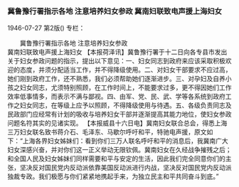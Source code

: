 ### 冀鲁豫行署指示各地  注意培养妇女参政  冀南妇联致电声援上海妇女

1946-07-27
第2版()
专栏：

　　冀鲁豫行署指示各地
    注意培养妇女参政           
    冀南妇联致电声援上海妇女
    【本报荷泽讯】冀鲁豫行署于十二日向各专县市发出关于妇女参政问题的指示，提出以下意见：一、妇女同志到政府来应该采取积极欢迎的态度，并须分配适当工作，并不得降级使用。二、对妇女干部要求不应过高，她们刚到政府工作，还不熟悉，我们必须帮助她们逐渐进步。三、对孕妇及自养小孩之妇女同志，尤须特别照顾，在工作时间上，不能要求过多，更不得因她们工作效率低事情多，而表示不满与鄙视。四、由军、党、民、武、学等各系统到政府工作之妇女同志，在等级上应予以照顾，不得降级使用与待遇。五、各级负责同志及民政部门应经常有计划的吸收与培养妇女干部并逐渐提高其能力地位，使妇女参政问题名符其实的见诸实现。
    【本报威县十六日电】冀南妇女联合总会，得悉上海三万妇女联名致书蒋介石、毛泽东、马歇尔呼吁和平，特驰电声援，原文如下：“上海各界妇女姊妹们：看到你们三万人联名呼吁和平的消息后，我冀南广大妇女深感兴奋，并对你们这一正义举动无限钦佩。冀南妇女在久经战争摧残之后；和全国人民及妇女姊妹们同样需要和平与安定的生活，因此我们完全同意你们的主张，坚决反对国民党内反动派依靠美国反动派进行内战，坚决反对国民党内反动派独裁专政。我们极愿与你们紧紧地携起手来，为独立民主和平共同奋斗到底。”
